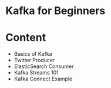 # Kafka for Beginners



# Content
- Basics of Kafka
- Twitter Producer
- ElasticSearch Consumer
- Kafka Streams 101
- Kafka Connect Example